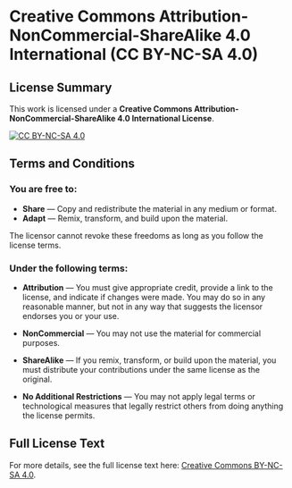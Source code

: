 # Creative Commons Attribution-NonCommercial-ShareAlike 4.0 International (CC BY-NC-SA 4.0)

## License Summary

This work is licensed under a **Creative Commons Attribution-NonCommercial-ShareAlike 4.0 International License**.

[![CC BY-NC-SA 4.0](https://licensebuttons.net/l/by-nc-sa/4.0/88x31.png)](https://creativecommons.org/licenses/by-nc-sa/4.0/)

## Terms and Conditions

### You are free to:

- **Share** — Copy and redistribute the material in any medium or format.
- **Adapt** — Remix, transform, and build upon the material.

The licensor cannot revoke these freedoms as long as you follow the license terms.

### Under the following terms:

- **Attribution** — You must give appropriate credit, provide a link to the license, and indicate if changes were made. You may do so in any reasonable manner, but not in any way that suggests the licensor endorses you or your use.

- **NonCommercial** — You may not use the material for commercial purposes.

- **ShareAlike** — If you remix, transform, or build upon the material, you must distribute your contributions under the same license as the original.

- **No Additional Restrictions** — You may not apply legal terms or technological measures that legally restrict others from doing anything the license permits.

## Full License Text

For more details, see the full license text here: [Creative Commons BY-NC-SA 4.0](https://creativecommons.org/licenses/by-nc-sa/4.0/legalcode).
